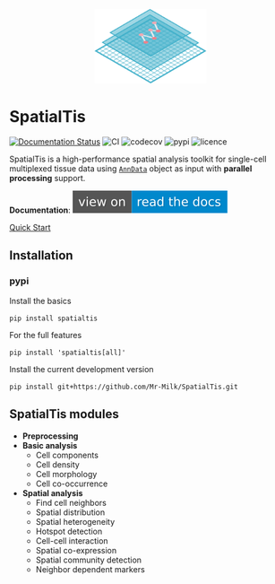 <p align="center">
<img src="img/Logo.svg" width="200"/>
<p/>


# SpatialTis
[![Documentation Status](https://readthedocs.org/projects/spatialtis/badge/?version=latest&style=flat-square)](https://spatialtis.readthedocs.io/en/latest/?badge=latest)
![CI](https://flat.badgen.net/github/status/Mr-Milk/SpatialTis?icon=github&label=CI)
![codecov](https://flat.badgen.net/codecov/c/github/Mr-Milk/SpatialTis)
![pypi](https://flat.badgen.net/pypi/v/spatialtis?color=blue)
![licence](https://flat.badgen.net/github/license/Mr-Milk/SpatialTis)

SpatialTis is a high-performance spatial analysis toolkit for single-cell multiplexed tissue data using [`AnnData`](https://icb-anndata.readthedocs-hosted.com/en/stable/#) object as input with **parallel processing** support.

**Documentation**: [![rtd](img/view_on_rtd.svg)](https://spatialtis.readthedocs.io/en/latest/)

[Quick Start](https://spatialtis.readthedocs.io/en/latest/tutorial/1-basic_usage.html)

## Installation

### pypi

Install the basics

```shell
pip install spatialtis
```

For the full features

```shell
pip install 'spatialtis[all]'
```

Install the current development version

```shell
pip install git+https://github.com/Mr-Milk/SpatialTis.git
```

## SpatialTis modules

- **Preprocessing**
- **Basic analysis**
    - Cell components
    - Cell density
    - Cell morphology
    - Cell co-occurrence
- **Spatial analysis**
    - Find cell neighbors
    - Spatial distribution
    - Spatial heterogeneity
    - Hotspot detection
    - Cell-cell interaction
    - Spatial co-expression
    - Spatial community detection
    - Neighbor dependent markers
